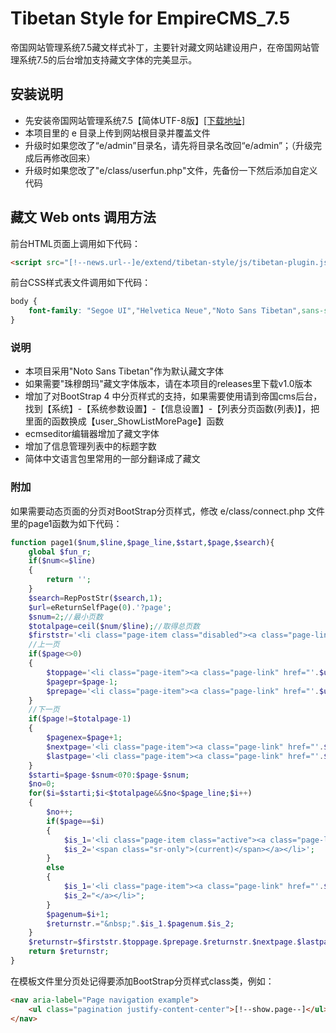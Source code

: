 # Tibetan Style for EmpireCMS_7.5
帝国网站管理系统7.5藏文样式补丁，主要针对藏文网站建设用户，在帝国网站管理系统7.5的后台增加支持藏文字体的完美显示。

## 安装说明
- 先安装帝国网站管理系统7.5【简体UTF-8版】[[下载地址]](http://www.phome.net/download/ "帝国软件下载")
- 本项目里的 e 目录上传到网站根目录并覆盖文件
- 升级时如果您改了“e/admin”目录名，请先将目录名改回“e/admin”；（升级完成后再修改回来）
- 升级时如果您改了"e/class/userfun.php"文件，先备份一下然后添加自定义代码

## 藏文 Web onts 调用方法

前台HTML页面上调用如下代码：
```html
<script src="[!--news.url--]e/extend/tibetan-style/js/tibetan-plugin.js"></script>
```

前台CSS样式表文件调用如下代码：
```css
body {
	font-family: "Segoe UI","Helvetica Neue","Noto Sans Tibetan",sans-serif;
}
```

### 说明
- 本项目采用"Noto Sans Tibetan"作为默认藏文字体
- 如果需要"珠穆朗玛"藏文字体版本，请在本项目的releases里下载v1.0版本
- 增加了对BootStrap 4 中分页样式的支持，如果需要使用请到帝国cms后台，找到【系统】-【系统参数设置】-【信息设置】-【列表分页函数(列表)】，把里面的函数换成【user_ShowListMorePage】函数
- ecmseditor编辑器增加了藏文字体
- 增加了信息管理列表中的标题字数
- 简体中文语言包里常用的一部分翻译成了藏文

### 附加
如果需要动态页面的分页对BootStrap分页样式，修改 e/class/connect.php 文件里的page1函数为如下代码：
```php
function page1($num,$line,$page_line,$start,$page,$search){
	global $fun_r;
	if($num<=$line)
	{
		return '';
	}
	$search=RepPostStr($search,1);
	$url=eReturnSelfPage(0).'?page';
	$snum=2;//最小页数
	$totalpage=ceil($num/$line);//取得总页数
	$firststr='<li class="page-item class="disabled"><a class="page-link" title="'.$fun_r['trecord'].'" aria-label="Previous">'.$num.'</a></li>';
	//上一页
	if($page<>0)
	{
		$toppage='<li class="page-item"><a class="page-link" href="'.$url.'=0'.$search.'">'.$fun_r['startpage'].'</a></li>';
		$pagepr=$page-1;
		$prepage='<li class="page-item"><a class="page-link" href="'.$url.'='.$pagepr.$search.'">'.$fun_r['pripage'].'</a></li>';
	}
	//下一页
	if($page!=$totalpage-1)
	{
		$pagenex=$page+1;
		$nextpage='<li class="page-item"><a class="page-link" href="'.$url.'='.$pagenex.$search.'">'.$fun_r['nextpage'].'</a></li>';
		$lastpage='<li class="page-item"><a class="page-link" href="'.$url.'='.($totalpage-1).$search.'">'.$fun_r['lastpage'].'</a></li>';
	}
	$starti=$page-$snum<0?0:$page-$snum;
	$no=0;
	for($i=$starti;$i<$totalpage&&$no<$page_line;$i++)
	{
		$no++;
		if($page==$i)
		{
			$is_1='<li class="page-item class="active"><a class="page-link" href="#">';
			$is_2='<span class="sr-only">(current)</span></a></li>';
		}
		else
		{
			$is_1='<li class="page-item"><a class="page-link" href="'.$url.'='.$i.$search.'">';
			$is_2="</a></li>";
		}
		$pagenum=$i+1;
		$returnstr.="&nbsp;".$is_1.$pagenum.$is_2;
	}
	$returnstr=$firststr.$toppage.$prepage.$returnstr.$nextpage.$lastpage;
	return $returnstr;
}
```
在模板文件里分页处记得要添加BootStrap分页样式class类，例如：
```html
<nav aria-label="Page navigation example">
	<ul class="pagination justify-content-center">[!--show.page--]</ul>
</nav>
```
